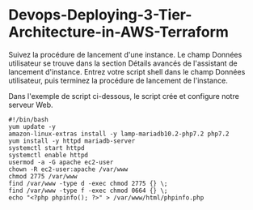# Devops-Deploying-3-Tier-Architecture-in-AWS-Terraform

Suivez la procédure de lancement d'une instance. Le champ Données utilisateur se trouve dans la section Détails avancés de l'assistant de lancement d'instance. Entrez votre script shell dans le champ Données utilisateur, puis terminez la procédure de lancement de l'instance.

Dans l'exemple de script ci-dessous, le script crée et configure notre serveur Web.

````
#!/bin/bash
yum update -y
amazon-linux-extras install -y lamp-mariadb10.2-php7.2 php7.2
yum install -y httpd mariadb-server
systemctl start httpd
systemctl enable httpd
usermod -a -G apache ec2-user
chown -R ec2-user:apache /var/www
chmod 2775 /var/www
find /var/www -type d -exec chmod 2775 {} \;
find /var/www -type f -exec chmod 0664 {} \;
echo "<?php phpinfo(); ?>" > /var/www/html/phpinfo.php

````

